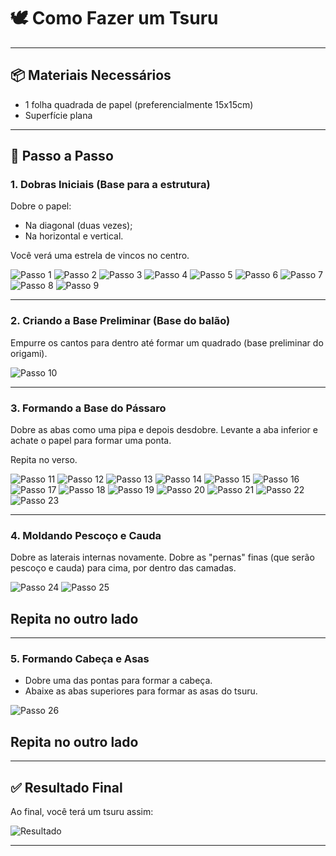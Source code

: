 # 🕊️ Como Fazer um Tsuru
---

## 📦 Materiais Necessários

- 1 folha quadrada de papel (preferencialmente 15x15cm)
- Superfície plana

---

## 🧾 Passo a Passo

### 1. Dobras Iniciais (Base para a estrutura)
Dobre o papel:
- Na diagonal (duas vezes);
- Na horizontal e vertical.

Você verá uma estrela de vincos no centro.

![Passo 1](imagens/01.jpg)
![Passo 2](imagens/02.jpg)
![Passo 3](imagens/03.jpg)
![Passo 4](imagens/04.jpg)
![Passo 5](imagens/05.jpg)
![Passo 6](imagens/06.jpg)
![Passo 7](imagens/07.jpg)
![Passo 8](imagens/08.jpg)
![Passo 9](imagens/09.jpg)

---

### 2. Criando a Base Preliminar (Base do balão)

Empurre os cantos para dentro até formar um quadrado (base preliminar do origami).

![Passo 10](imagens/10.jpg)

---

### 3. Formando a Base do Pássaro

Dobre as abas como uma pipa e depois desdobre.
Levante a aba inferior e achate o papel para formar uma ponta.

Repita no verso.

![Passo 11](imagens/11.jpg)
![Passo 12](imagens/12.jpg)
![Passo 13](imagens/13.jpg)
![Passo 14](imagens/14.jpg)
![Passo 15](imagens/15.png)
![Passo 16](imagens/16.png)
![Passo 17](imagens/17.png)
![Passo 18](imagens/18.png)
![Passo 19](imagens/19.png)
![Passo 20](imagens/20.png)
![Passo 21](imagens/21.png)
![Passo 22](imagens/22.png)
![Passo 23](imagens/23.png)

---

### 4. Moldando Pescoço e Cauda

Dobre as laterais internas novamente.
Dobre as "pernas" finas (que serão pescoço e cauda) para cima, por dentro das camadas.

![Passo 24](imagens/24.png)
![Passo 25](imagens/25.png)

## Repita no outro lado

---

### 5. Formando Cabeça e Asas

- Dobre uma das pontas para formar a cabeça.
- Abaixe as abas superiores para formar as asas do tsuru.

![Passo 26](imagens/27.png)

## Repita no outro lado

---

## ✅ Resultado Final

Ao final, você terá um tsuru assim:

![Resultado](imagens/28.png)

---
